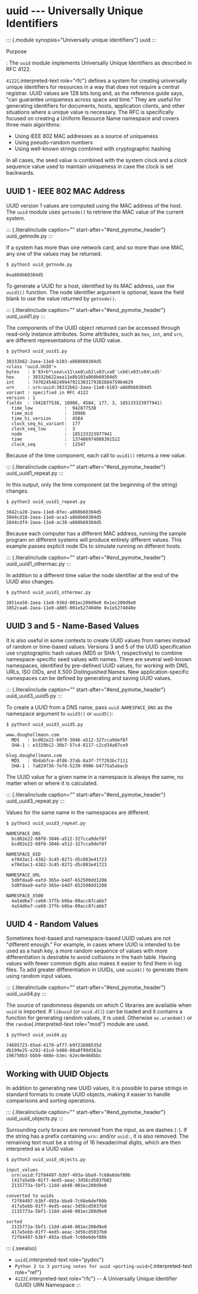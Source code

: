 # uuid \-\-- Universally Unique Identifiers

::: {.module synopsis="Universally unique identifiers"} uuid :::

Purpose

: The `uuid` module implements Universally Unique Identifiers as described in RFC 4122.

`4122`{.interpreted-text role="rfc"} defines a system for creating universally unique identifiers for resources in a way that does not require a central registrar. UUID values are 128 bits long and, as the reference guide says, \"can guarantee uniqueness across space and time.\" They are useful for generating identifiers for documents, hosts, application clients, and other situations where a unique value is necessary. The RFC is specifically focused on creating a Uniform Resource Name namespace and covers three main algorithms:

- Using IEEE 802 MAC addresses as a source of uniqueness
- Using pseudo-random numbers
- Using well-known strings combined with cryptographic hashing

In all cases, the seed value is combined with the system clock and a clock sequence value used to maintain uniqueness in case the clock is set backwards.

## UUID 1 - IEEE 802 MAC Address

UUID version 1 values are computed using the MAC address of the host. The `uuid` module uses `getnode()` to retrieve the MAC value of the current system.

::: {.literalinclude caption="" start-after="#end_pymotw_header"} uuid_getnode.py :::

If a system has more than one network card, and so more than one MAC, any one of the values may be returned.

```{.sourceCode .none}
$ python3 uuid_getnode.py

0xa860b60304d5
```

To generate a UUID for a host, identified by its MAC address, use the `uuid1()` function. The node identifier argument is optional; leave the field blank to use the value returned by `getnode()`.

::: {.literalinclude caption="" start-after="#end_pymotw_header"} uuid_uuid1.py :::

The components of the UUID object returned can be accessed through read-only instance attributes. Some attributes, such as `hex`, `int`, and `urn`, are different representations of the UUID value.

```{.sourceCode .none}
$ python3 uuid_uuid1.py

38332b62-2aea-11e8-b103-a860b60304d5
<class 'uuid.UUID'>
bytes   : b'83+b*\xea\x11\xe8\xb1\x03\xa8`\xb6\x03\x04\xd5'
hex     : 38332b622aea11e8b103a860b60304d5
int     : 74702454824994792138317938288475964629
urn     : urn:uuid:38332b62-2aea-11e8-b103-a860b60304d5
variant : specified in RFC 4122
version : 1
fields  : (942877538, 10986, 4584, 177, 3, 185133323977941)
  time_low            :  942877538
  time_mid            :  10986
  time_hi_version     :  4584
  clock_seq_hi_variant:  177
  clock_seq_low       :  3
  node                :  185133323977941
  time                :  137406974088391522
  clock_seq           :  12547
```

Because of the time component, each call to `uuid1()` returns a new value.

::: {.literalinclude caption="" start-after="#end_pymotw_header"} uuid_uuid1_repeat.py :::

In this output, only the time component (at the beginning of the string) changes.

```{.sourceCode .none}
$ python3 uuid_uuid1_repeat.py

3842ca28-2aea-11e8-8fec-a860b60304d5
3844cd18-2aea-11e8-aca3-a860b60304d5
3844cdf4-2aea-11e8-ac38-a860b60304d5
```

Because each computer has a different MAC address, running the sample program on different systems will produce entirely different values. This example passes explicit node IDs to simulate running on different hosts.

::: {.literalinclude caption="" start-after="#end_pymotw_header"} uuid_uuid1_othermac.py :::

In addition to a different time value the node identifier at the end of the UUID also changes.

```{.sourceCode .none}
$ python3 uuid_uuid1_othermac.py

3851ea50-2aea-11e8-936d-001ec200d9e0 0x1ec200d9e0
3852caa6-2aea-11e8-a805-001e5274040e 0x1e5274040e
```

## UUID 3 and 5 - Name-Based Values

It is also useful in some contexts to create UUID values from names instead of random or time-based values. Versions 3 and 5 of the UUID specification use cryptographic hash values (MD5 or SHA-1, respectively) to combine namespace-specific seed values with names. There are several well-known namespaces, identified by pre-defined UUID values, for working with DNS, URLs, ISO OIDs, and X.500 Distinguished Names. New application-specific namespaces can be defined by generating and saving UUID values.

::: {.literalinclude caption="" start-after="#end_pymotw_header"} uuid_uuid3_uuid5.py :::

To create a UUID from a DNS name, pass `uuid.NAMESPACE_DNS` as the namespace argument to `uuid3()` or `uuid5()`:

```{.sourceCode .none}
$ python3 uuid_uuid3_uuid5.py

www.doughellmann.com
  MD5   : bcd02e22-68f0-3046-a512-327cca9def8f
  SHA-1 : e3329b12-30b7-57c4-8117-c2cd34a87ce9

blog.doughellmann.com
  MD5   : 9bdabfce-dfd6-37ab-8a3f-7f7293bcf111
  SHA-1 : fa829736-7ef8-5239-9906-b4775a5abacb
```

The UUID value for a given name in a namespace is always the same, no matter when or where it is calculated.

::: {.literalinclude caption="" start-after="#end_pymotw_header"} uuid_uuid3_repeat.py :::

Values for the same name in the namespaces are different.

```{.sourceCode .none}
$ python3 uuid_uuid3_repeat.py

NAMESPACE_DNS
  bcd02e22-68f0-3046-a512-327cca9def8f
  bcd02e22-68f0-3046-a512-327cca9def8f

NAMESPACE_OID
  e7043ac1-4382-3c45-8271-d5c083e41723
  e7043ac1-4382-3c45-8271-d5c083e41723

NAMESPACE_URL
  5d0fdaa9-eafd-365e-b4d7-652500dd1208
  5d0fdaa9-eafd-365e-b4d7-652500dd1208

NAMESPACE_X500
  4a54d6e7-ce68-37fb-b0ba-09acc87cabb7
  4a54d6e7-ce68-37fb-b0ba-09acc87cabb7
```

## UUID 4 - Random Values

Sometimes host-based and namespace-based UUID values are not \"different enough.\" For example, in cases where UUID is intended to be used as a hash key, a more random sequence of values with more differentiation is desirable to avoid collisions in the hash table. Having values with fewer common digits also makes it easier to find them in log files. To add greater differentiation in UUIDs, use `uuid4()` to generate them using random input values.

::: {.literalinclude caption="" start-after="#end_pymotw_header"} uuid_uuid4.py :::

The source of randomness depends on which C libraries are available when `uuid` is imported. If `libuuid` (or `uuid.dll`) can be loaded and it contains a function for generating random values, it is used. Otherwise `os.urandom()` or the `random`{.interpreted-text role="mod"} module are used.

```{.sourceCode .none}
$ python3 uuid_uuid4.py

74695723-65ed-4170-af77-b9f22608535d
db199e25-e292-41cd-b488-80a8f99d163a
196750b3-bbb9-488e-b3ec-62ec0e468bbc
```

## Working with UUID Objects

In addition to generating new UUID values, it is possible to parse strings in standard formats to create UUID objects, making it easier to handle comparisons and sorting operations.

::: {.literalinclude caption="" start-after="#end_pymotw_header"} uuid_uuid_objects.py :::

Surrounding curly braces are removed from the input, as are dashes (`-`). If the string has a prefix containing `urn:` and/or `uuid:`, it is also removed. The remaining text must be a string of 16 hexadecimal digits, which are then interpreted as a UUID value.

```{.sourceCode .none}
$ python3 uuid_uuid_objects.py

input_values
  urn:uuid:f2f84497-b3bf-493a-bba9-7c68e6def80b
  {417a5ebb-01f7-4ed5-aeac-3d56cd5037b0}
  2115773a-5bf1-11dd-ab48-001ec200d9e0

converted to uuids
  f2f84497-b3bf-493a-bba9-7c68e6def80b
  417a5ebb-01f7-4ed5-aeac-3d56cd5037b0
  2115773a-5bf1-11dd-ab48-001ec200d9e0

sorted
  2115773a-5bf1-11dd-ab48-001ec200d9e0
  417a5ebb-01f7-4ed5-aeac-3d56cd5037b0
  f2f84497-b3bf-493a-bba9-7c68e6def80b
```

::: {.seealso}

- `uuid`{.interpreted-text role="pydoc"}
- `Python 2 to 3 porting notes for uuid <porting-uuid>`{.interpreted-text role="ref"}
- `4122`{.interpreted-text role="rfc"} \-- A Universally Unique Identifier (UUID) URN Namespace :::
